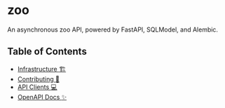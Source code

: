 # zoo

An asynchronous zoo API, powered by FastAPI, SQLModel, and Alembic.

## Table of Contents

-   [Infrastructure :building_construction:](infrastructure.md)
-   [Contributing :handshake:](contributing.md)
-   [API Clients :computer:](clients.md)
-   [OpenAPI Docs :sparkles:](openapi.md)
